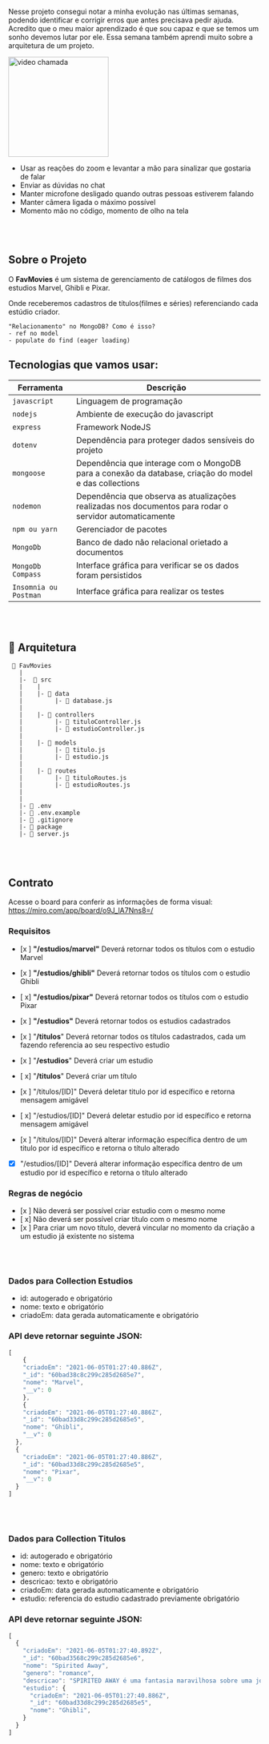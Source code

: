 
Nesse projeto consegui notar a minha evolução nas últimas semanas, podendo identificar e corrigir erros que antes precisava pedir ajuda. Acredito que o meu maior aprendizado é que sou capaz e que se temos um sonho devemos lutar por ele. Essa semana também aprendi muito sobre a arquitetura de um projeto.

<img src="https://i.pinimg.com/474x/b4/17/86/b41786b5e7627ed0c678a0ef4a62e9f6.jpg" alt="video chamada" width="200">

* Usar as reações do zoom e levantar a mão para sinalizar que gostaria de falar
* Enviar as dúvidas no chat
* Manter microfone desligado quando outras pessoas estiverem falando
* Manter câmera ligada o máximo possível
* Momento mão no código, momento de olho na tela

<br>
<br>

## Sobre o Projeto

O **FavMovies** é um sistema de gerenciamento de catálogos de filmes dos estudios Marvel, Ghibli e Pixar. 

Onde receberemos cadastros de títulos(filmes e séries) referenciando cada estúdio criador. 

```
"Relacionamento" no MongoDB? Como é isso?
- ref no model
- populate do find (eager loading)
```

## Tecnologias que vamos usar:
| Ferramenta | Descrição |
| --- | --- |
| `javascript` | Linguagem de programação |
| `nodejs` | Ambiente de execução do javascript|
| `express` | Framework NodeJS |
| `dotenv` | Dependência para proteger dados sensíveis do projeto|
| `mongoose` | Dependência que interage com o MongoDB para a conexão da database, criação do model e das collections|
| `nodemon` | Dependência que observa as atualizações realizadas nos documentos para rodar o servidor automaticamente|
| `npm ou yarn` | Gerenciador de pacotes|
| `MongoDb` | Banco de dado não relacional orietado a documentos|
| `MongoDb Compass` | Interface gráfica para verificar se os dados foram persistidos|
 `Insomnia ou Postman` | Interface gráfica para realizar os testes|

<br>
<br>

## 📁 Arquitetura 

```
 📁 FavMovies
   |
   |-  📁 src
   |    |
   |    |- 📁 data
   |         |- 📄 database.js
   |
   |    |- 📁 controllers
   |         |- 📄 tituloController.js
   |         |- 📄 estudioController.js
   |
   |    |- 📁 models
   |         |- 📄 titulo.js
   |         |- 📄 estudio.js
   |
   |    |- 📁 routes
   |         |- 📄 tituloRoutes.js 
   |         |- 📄 estudioRoutes.js 
   |
   |
   |- 📄 .env
   |- 📄 .env.example
   |- 📄 .gitignore
   |- 📄 package
   |- 📄 server.js

```

<br>
<br>

## Contrato
Acesse o board para conferir as informações de forma visual: https://miro.com/app/board/o9J_lA7Nns8=/

### Requisitos 
- [x ]  **"/estudios/marvel"** Deverá retornar todos os títulos com o estudio Marvel
- [x ]  **"/estudios/ghibli"** Deverá retornar todos os títulos com o estudio Ghibli
- [ x]  **"/estudios/pixar"** Deverá retornar todos os títulos com o estudio Pixar

- [x ]  **"/estudios"** Deverá retornar todos os estudios cadastrados
- [x ]  "**/titulos**" Deverá retornar todos os títulos cadastrados, cada um fazendo referencia ao seu respectivo estudio

- [x ]  "**/estudios**" Deverá criar um estudio 
- [ x]  "**/titulos**"  Deverá criar um título 

- [x ]  "/titulos/[ID]" Deverá deletar titulo por id específico e retorna mensagem amigável
- [ x]  "/estudios/[ID]" Deverá deletar estudio por id específico e retorna mensagem amigável

- [x ]  "/titulos/[ID]" Deverá alterar informação específica dentro de um titulo por id específico e retorna o título alterado
- [x]  "/estudios/[ID]" Deverá alterar informação específica dentro de um estudio por id específico e retorna o título alterado


### Regras de negócio

- [x ]  Não deverá ser possível criar estudio com o mesmo nome
- [ x]  Não deverá ser possível criar título com o mesmo nome
- [x ]  Para criar um novo título, deverá vincular no momento da criação a um estudio já existente no sistema

<br>
<br>

### Dados para Collection Estudios

- id: autogerado e obrigatório
- nome: texto e obrigatório
- criadoEm: data gerada automaticamente e obrigatório


### API deve retornar seguinte JSON:

```jsx
[
    {
    "criadoEm": "2021-06-05T01:27:40.886Z",
    "_id": "60bad38c8c299c285d2685e7",
    "nome": "Marvel",
    "__v": 0
    },
    {
    "criadoEm": "2021-06-05T01:27:40.886Z",
    "_id": "60bad33d8c299c285d2685e5",
    "nome": "Ghibli",
    "__v": 0
  },
  {
    "criadoEm": "2021-06-05T01:27:40.886Z",
    "_id": "60bad33d8c299c285d2685e5",
    "nome": "Pixar",
    "__v": 0
  }
]
```
<br>
<br>

### Dados para Collection Titulos

- id: autogerado e obrigatório
- nome: texto e obrigatório
- genero: texto e obrigatório
- descricao: texto e obrigatório
- criadoEm: data gerada automaticamente e obrigatório
- estudio: referencia do estudio cadastrado previamente obrigatório


### API deve retornar seguinte JSON:

```jsx
[
  {
    "criadoEm": "2021-06-05T01:27:40.892Z",
    "_id": "60bad3568c299c285d2685e6",
    "nome": "Spirited Away",
    "genero": "romance",
    "descricao": "SPIRITED AWAY é uma fantasia maravilhosa sobre uma jovem garota, Chihiro, presa em um estranho mundo novo de espíritos. Quando seus pais passam por uma transformação misteriosa, ela deve invocar a coragem que ela nunca soube que tinha para se libertar e retornar sua família para o mundo exterior. Uma história inesquecível e cheia de criatividade, SPIRITED AWAY o levará em uma jornada além da sua imaginação.",
    "estudio": {
      "criadoEm": "2021-06-05T01:27:40.886Z",
      "_id": "60bad33d8c299c285d2685e5",
      "nome": "Ghibli",
    }
  }
]
```
<br>
<br>



